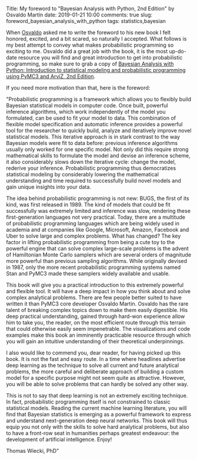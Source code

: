 Title: My foreword to "Bayesian Analysis with Python, 2nd Edition" by Osvaldo Martin 
date: 2019-01-21 10:00
comments: true
slug: foreword_bayesian_analysis_with_python
tags: statistics,bayesian

When [Osvaldo](https://twitter.com/aloctavodia) asked me to write the foreword to his new book I felt honored, excited, and a bit scared, so naturally I accepted. What follows is my best attempt to convey what makes probabilistic programming so exciting to me. Osvaldo did a great job with the book, it is the most up-do-date resource you will find and great introduction to get into probabilistic programming, so make sure to grab a copy of [Bayesian Analysis with Python: Introduction to statistical modeling and probabilistic programming using PyMC3 and ArviZ, 2nd Edition](https://www.amazon.com/gp/product/1789341655/ref=dbs_a_def_rwt_bibl_vppi_i0).

If you need more motivation than that, here is the foreword:

"Probabilistic programming is a framework which allows you to flexibly build Bayesian statistical models in computer code. Once built, powerful inference algorithms, which work independently of the model you formulated, can be used to fit your model to data. This combination of flexible model specification and automatic inference provides a powerful tool for the researcher to quickly build, analyze and iteratively improve novel statistical models. This iterative approach is in stark contrast to the way Bayesian models were fit to data before: previous inference algorithms usually only worked for one specific model. Not only did this require strong mathematical skills to formulate the model and devise an inference scheme, it also considerably slows down the iterative cycle: change the model, rederive your inference. Probabilistic programming thus democratizes statistical modeling by considerably lowering the mathematical understanding and time required to successfully build novel models and gain unique insights into your data.

The idea behind probabilistic programming is not new: BUGS, the first of its kind, was first released in 1989. The kind of models that could be fit successfully was extremely limited and inference was slow, rendering these first-generation languages not very practical. Today, there are a multitude of probabilistic programming languages which are being widely used in academia and at companies like Google, Microsoft, Amazon, Facebook and Uber to solve large and complex problems. What has changed? The key factor in lifting probabilistic programming from being a cute toy to the powerful engine that can solve complex large-scale problems is the advent of Hamiltonian Monte Carlo samplers which are several orders of magnitude more powerful than previous sampling algorithms. While originally devised in 1987, only the more recent probabilistic programming systems named Stan and PyMC3 made these samplers widely available and usable. 

This book will give you a practical introduction to this extremely powerful and flexible tool. It will have a deep impact in how you think about and solve complex analytical problems. There are few people better suited to have written it than PyMC3 core developer Osvaldo Martin. Osvaldo has the rare talent of breaking complex topics down to make them easily digestible. His deep practical understanding, gained through hard-won experience allow him to take you, the reader, on the most efficient route through this terrain that could otherwise easily seem impenetrable. The visualizations and code examples make this book an imminently practicable resource through which you will gain an intuitive understanding of their theoretical underpinnings.

I also would like to commend you, dear reader, for having picked up this book. It is not the fast and easy route. In a time where headlines advertise deep learning as the technique to solve all current and future analytical problems, the more careful and deliberate approach of building a custom model for a specific purpose might not seem quite as attractive. However, you will be able to solve problems that can hardly be solved any other way. 

This is not to say that deep learning is not an extremely exciting technique. In fact, probabilistic programming itself is not constrained to classic statistical models. Reading the current machine learning literature, you will find that Bayesian statistics is emerging as a powerful framework to express and understand next-generation deep neural networks. This book will thus equip you not only with the skills to solve hard analytical problems, but also to have a front-row seat in humanities perhaps greatest endeavour: the development of artificial intelligence. Enjoy!

Thomas Wiecki, PhD"
